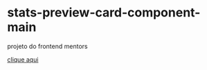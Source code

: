 # stats-preview-card-component-main
 projeto do frontend mentors
 
 [clique aqui](https://megelado.github.io/stats-preview-card-component-main/)
